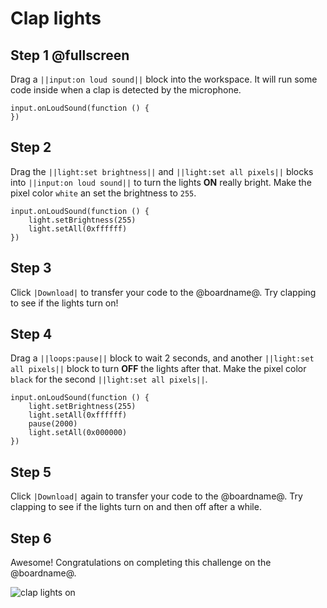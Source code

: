 # Clap lights

## Step 1 @fullscreen

Drag a ``||input:on loud sound||`` block into the workspace. It will run some code inside when a clap is detected by the microphone.

```blocks
input.onLoudSound(function () {
})
```

## Step 2

Drag the ``||light:set brightness||`` and ``||light:set all pixels||`` blocks into ``||input:on loud sound||`` to turn the lights **ON** really bright. Make the pixel color `white` an set the brightness to `255`.

```blocks
input.onLoudSound(function () {
    light.setBrightness(255)
    light.setAll(0xffffff)
})
```

## Step 3

Click ``|Download|`` to transfer your code to the @boardname@. Try clapping to see if the lights turn on!

## Step 4

Drag a ``||loops:pause||`` block to wait 2 seconds, and another ``||light:set all pixels||`` block to turn **OFF** the lights after that. Make the pixel color `black` for the second ``||light:set all pixels||``.

```blocks
input.onLoudSound(function () {
    light.setBrightness(255)
    light.setAll(0xffffff)
    pause(2000)
    light.setAll(0x000000)
})
```

## Step 5

Click ``|Download|`` again to transfer your code to the @boardname@. Try clapping to see if the lights turn on and then off after a while.

## Step 6

Awesome! Congratulations on completing this challenge on the @boardname@.

![clap lights on](/static/cp/tutorials/clap-lights/clap-on-off.gif)
